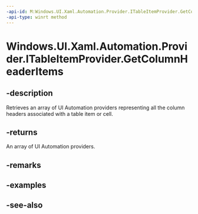 ```yaml
---
-api-id: M:Windows.UI.Xaml.Automation.Provider.ITableItemProvider.GetColumnHeaderItems
-api-type: winrt method
---
```


<!-- Method syntax
public Windows.UI.Xaml.Automation.Provider.IRawElementProviderSimple[] GetColumnHeaderItems()
-->

# Windows.UI.Xaml.Automation.Provider.ITableItemProvider.GetColumnHeaderItems

## -description
Retrieves an array of UI Automation providers representing all the column headers associated with a table item or cell.



## -returns
An array of UI Automation providers.

## -remarks

## -examples

## -see-also
